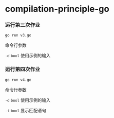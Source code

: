 # compilation-principle-go

### 运行第三次作业

```sh
go run v3.go
```

命令行参数

`-d` `bool` 使用示例的输入

### 运行第四次作业

```sh
go run v4.go
```

命令行参数

`-d` `bool` 使用示例的输入

`-t` `bool` 显示匹配语句
